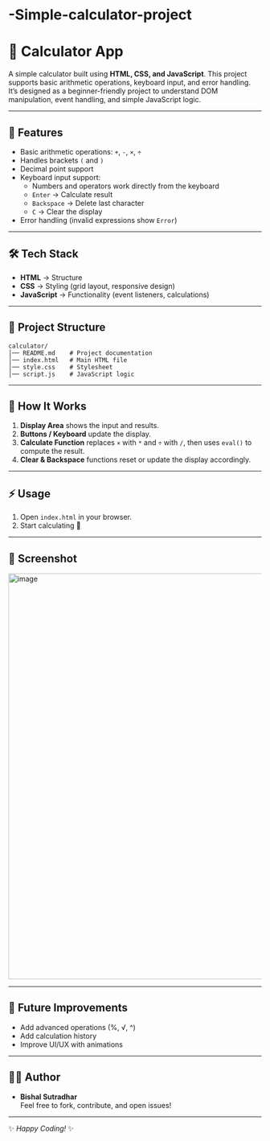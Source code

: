 # -Simple-calculator-project
# 🧮 Calculator App

A simple calculator built using **HTML, CSS, and JavaScript**. This project supports basic arithmetic operations, keyboard input, and error handling. It’s designed as a beginner-friendly project to understand DOM manipulation, event handling, and simple JavaScript logic.

---

## 🚀 Features
- Basic arithmetic operations: `+`, `-`, `×`, `÷`
- Handles brackets `(` and `)`
- Decimal point support
- Keyboard input support:
  - Numbers and operators work directly from the keyboard
  - `Enter` → Calculate result
  - `Backspace` → Delete last character
  - `C` → Clear the display
- Error handling (invalid expressions show `Error`)

---

## 🛠️ Tech Stack
- **HTML** → Structure
- **CSS** → Styling (grid layout, responsive design)
- **JavaScript** → Functionality (event listeners, calculations)

---

## 📂 Project Structure
```
calculator/
│── README.md    # Project documentation
│── index.html   # Main HTML file
│── style.css    # Stylesheet
│── script.js    # JavaScript logic
```

---

## 📖 How It Works
1. **Display Area** shows the input and results.
2. **Buttons / Keyboard** update the display.
3. **Calculate Function** replaces `×` with `*` and `÷` with `/`, then uses `eval()` to compute the result.
4. **Clear & Backspace** functions reset or update the display accordingly.

---

## ⚡ Usage
1. Open `index.html` in your browser.
2. Start calculating 🎉

---

## 📸 Screenshot
<img width="607" height="807" alt="image" src="https://github.com/user-attachments/assets/1274eded-665b-44d5-9bac-d49386698c04" />




---

## 📌 Future Improvements
- Add advanced operations (%, √, ^)
- Add calculation history
- Improve UI/UX with animations

---

## 👨‍💻 Author
- **Bishal Sutradhar**  
Feel free to fork, contribute, and open issues!

---

✨ *Happy Coding!* ✨

